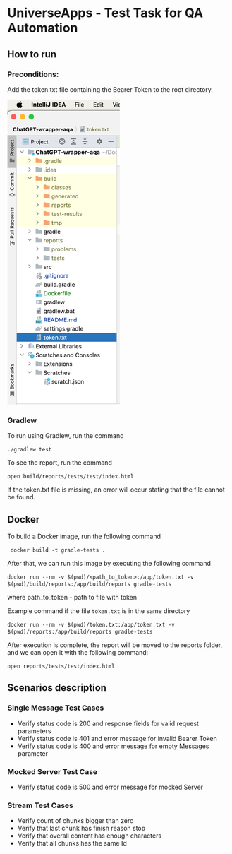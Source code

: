 # UniverseApps - Test Task for QA Automation

## How to run
### Preconditions:
Add the token.txt file containing the Bearer Token to the root directory.

![img.png](img.png)

### Gradlew
To run using Gradlew, run the command
```shell
./gradlew test
```

To see the report, run the command 
```shell
open build/reports/tests/test/index.html
```

If the token.txt file is missing, an error will occur stating that the file cannot be found.

## Docker
To build a Docker image, run the following command
```shell
 docker build -t gradle-tests .     
```

After that, we can run this image by executing the following command
```shell
docker run --rm -v $(pwd)/<path_to_token>:/app/token.txt -v $(pwd)/build/reports:/app/build/reports gradle-tests
```
where path_to_token - path to file with token

Example command if the file ```token.txt``` is in the same directory
```shell
docker run --rm -v $(pwd)/token.txt:/app/token.txt -v $(pwd)/reports:/app/build/reports gradle-tests
```

After execution is complete, the report will be moved to the reports folder, and we can open it with the following command:
```shell
open reports/tests/test/index.html
```

## Scenarios description

### Single Message Test Cases
* Verify status code is 200 and response fields for valid request parameters
* Verify status code is 401 and error message for invalid Bearer Token
* Verify status code is 400 and error message for empty Messages parameter 

### Mocked Server Test Case
* Verify status code is 500 and error message for mocked Server

### Stream Test Cases
* Verify count of chunks bigger than zero
* Verify that last chunk has finish reason stop
* Verify that overall content has enough characters
* Verify that all chunks has the same Id


